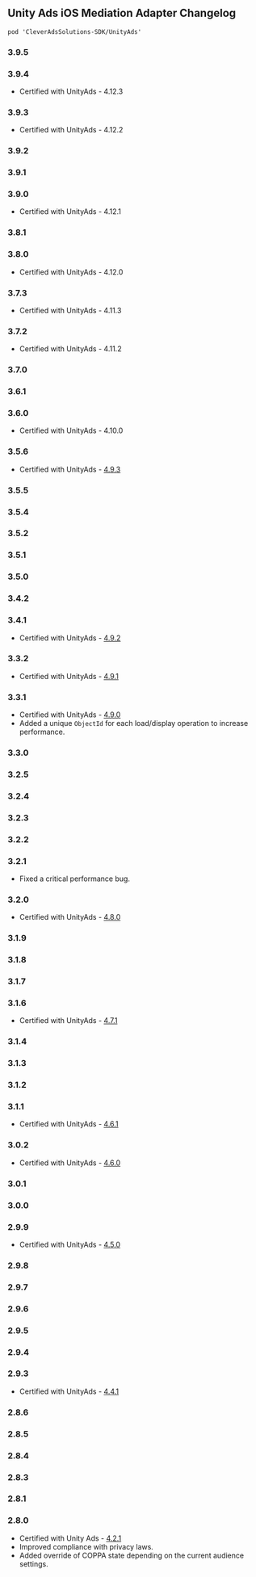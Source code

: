 ## Unity Ads iOS Mediation Adapter Changelog
`pod 'CleverAdsSolutions-SDK/UnityAds'`

### 3.9.5

### 3.9.4
- Certified with UnityAds - 4.12.3

### 3.9.3
- Certified with UnityAds - 4.12.2

### 3.9.2

### 3.9.1

### 3.9.0
- Certified with UnityAds - 4.12.1

### 3.8.1

### 3.8.0
- Certified with UnityAds - 4.12.0

### 3.7.3
- Certified with UnityAds - 4.11.3

### 3.7.2
- Certified with UnityAds - 4.11.2

### 3.7.0

### 3.6.1

### 3.6.0
- Certified with UnityAds - 4.10.0

### 3.5.6
- Certified with UnityAds - [4.9.3](https://docs.unity.com/ads/en-us/manual/Changelog)

### 3.5.5

### 3.5.4

### 3.5.2

### 3.5.1

### 3.5.0

### 3.4.2

### 3.4.1
- Certified with UnityAds - [4.9.2](https://docs.unity.com/ads/en-us/manual/Changelog)

### 3.3.2
- Certified with UnityAds - [4.9.1](https://github.com/Unity-Technologies/unity-ads-ios/releases)

### 3.3.1
- Certified with UnityAds - [4.9.0](https://github.com/Unity-Technologies/unity-ads-ios/releases)
- Added a unique `ObjectId` for each load/display operation to increase performance.

### 3.3.0

### 3.2.5

### 3.2.4

### 3.2.3

### 3.2.2

### 3.2.1
- Fixed a critical performance bug.

### 3.2.0
- Certified with UnityAds - [4.8.0](https://github.com/Unity-Technologies/unity-ads-ios/releases)

### 3.1.9

### 3.1.8

### 3.1.7

### 3.1.6
- Certified with UnityAds - [4.7.1](https://github.com/Unity-Technologies/unity-ads-ios/releases)

### 3.1.4

### 3.1.3

### 3.1.2

### 3.1.1
- Certified with UnityAds - [4.6.1](https://github.com/Unity-Technologies/unity-ads-ios/releases)

### 3.0.2
- Certified with UnityAds - [4.6.0](https://github.com/Unity-Technologies/unity-ads-ios/releases)

### 3.0.1

### 3.0.0

### 2.9.9
- Certified with UnityAds - [4.5.0](https://github.com/Unity-Technologies/unity-ads-ios/releases)

### 2.9.8

### 2.9.7

### 2.9.6

### 2.9.5

### 2.9.4

### 2.9.3
- Certified with UnityAds - [4.4.1](https://github.com/Unity-Technologies/unity-ads-ios/releases)

### 2.8.6

### 2.8.5

### 2.8.4

### 2.8.3

### 2.8.1

### 2.8.0
- Certified with Unity Ads - [4.2.1](https://github.com/Unity-Technologies/unity-ads-ios/releases)
- Improved compliance with privacy laws.
- Added override of COPPA state depending on the current audience settings.